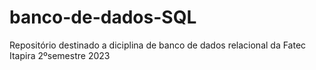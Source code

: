# banco-de-dados-SQL
Repositório destinado a diciplina de banco de dados relacional da Fatec Itapira 2ºsemestre 2023
